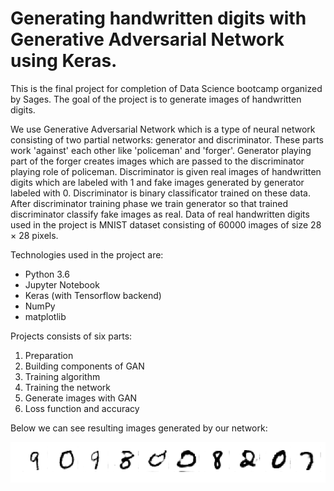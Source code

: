 # Generating handwritten digits with Generative Adversarial Network using Keras.



This is the final project for completion of Data Science bootcamp organized by Sages. The goal of the project is to generate images of handwritten digits. 

We use Generative Adversarial Network which is a type of neural network consisting of two partial networks: generator and discriminator. These parts work 'against' each other like 'policeman' and 'forger'. Generator playing part of the forger creates images which are passed to the discriminator playing role of policeman. Discriminator is given real images of handwritten digits which are labeled with 1 and fake images generated by generator labeled with 0. Discriminator is binary classificator trained on these data. After discriminator training phase we train generator so that trained discriminator classify fake images as real. Data of real handwritten digits used in the project is MNIST dataset consisting of 60000 images of size 28 $\times$ 28 pixels.

Technologies used in the project are:
* Python 3.6
* Jupyter Notebook
* Keras (with Tensorflow backend)
* NumPy
* matplotlib



Projects consists of six parts:
1. Preparation
2. Building components of GAN
3. Training algorithm
4. Training the network
5. Generate images with GAN
6. Loss function and accuracy

Below we can see resulting images generated by our network:

![](gen_digits.png)

